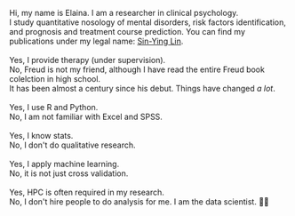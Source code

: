 Hi, my name is Elaina. I am a researcher in clinical psychology.<br>
I study quantitative nosology of mental disorders, risk factors identification, and prognosis and treatment course prediction. 
You can find my publications under my legal name: [Sin-Ying Lin](https://orcid.org/0000-0001-9862-7669). <br>
<br>
Yes, I provide therapy (under supervision). <br>
No, Freud is not my friend, although I have read the entire Freud book colelction in high school. <br>
It has been almost a century since his debut. Things have changed *a lot*. <br>
<br>
Yes, I use R and Python. <br>
No, I am not familiar with Excel and SPSS. <br>
 <br>
Yes, I know stats. <br>
No, I don't do qualitative research. <br>
 <br>
Yes, I apply machine learning. <br>
No, it is not just cross validation. <br>
<br>
Yes, HPC is often required in my research. <br>
No, I don't hire people to do analysis for me. I am the data scientist. 🐱‍💻

